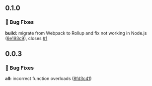 ## 0.1.0

### 🐞 Bug Fixes

**build:** migrate from Webpack to Rollup and fix not working in Node.js ([6e193c9](https://github.com/p-toy-factory/ts-nameof-proxy/commit/6e193c9653a100894baf0498e65c86412d85ffae)), closes [#1](https://github.com/p-toy-factory/ts-nameof-proxy/issues/1)

## 0.0.3

### 🐞 Bug Fixes

**all:** incorrect function overloads ([8fd3c41](https://github.com/p-toy-factory/ts-nameof-proxy/commit/681222fc393d1c76f73ea2441209adb903a337a5))
